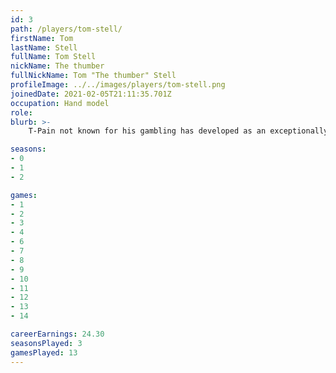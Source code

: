 ```yaml
---
id: 3
path: /players/tom-stell/
firstName: Tom
lastName: Stell
fullName: Tom Stell
nickName: The thumber
fullNickName: Tom "The thumber" Stell
profileImage: ../../images/players/tom-stell.png
joinedDate: 2021-02-05T21:11:35.701Z
occupation: Hand model
role: 
blurb: >-
    T-Pain not known for his gambling has developed as an exceptionally lucky poker player over lock down. Cheeky git. <br /> His biggest tournament win to date is circa $18. <br /> Just ask for the picture behind the name.

seasons:
- 0
- 1
- 2

games:
- 1
- 2
- 3
- 4
- 6
- 7
- 8
- 9
- 10
- 11
- 12
- 13
- 14

careerEarnings: 24.30
seasonsPlayed: 3
gamesPlayed: 13
---
```

